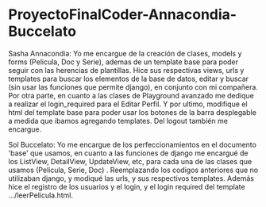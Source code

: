 # ProyectoFinalCoder-Annacondia-Buccelato

Sasha Annacondia: Yo me encargue de la creación de clases, models y forms (Pelicula, Doc y Serie), ademas de un template base para poder seguir con las herencias de plantillas. Hice sus respectivas views, urls y templates para buscar los elementos de la base de datos, editar y buscar (sin usar las funciones que permite django), en conjunto con mi compañera. Por otra parte, en cuanto a las clases de Playground avanzado me dedique a realizar el login_required para el Editar Perfil. Y por ultimo, modifique el html del template base para poder usar los botones de la barra desplegable a medida que ibamos agregando templates. Del logout también me encargue.

Sol Buccelato: Yo me encargue de los perfeccionamientos en el documento 'base' que usamos, en cuanto a las funciones de django me encargué de los ListView, DetailView, UpdateView, etc, para cada una de las clases que usamos (Pelicula, Serie, Doc) . Reemplazando los codigos anteriores que no utilizaban django, y modiqué las urls, y sus respectivos templates. Además hice el registro de los usuarios y el login, y el login required del template .../leerPelicula.html.
